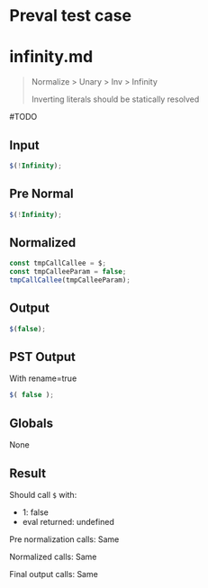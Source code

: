# Preval test case

# infinity.md

> Normalize > Unary > Inv > Infinity
>
> Inverting literals should be statically resolved

#TODO

## Input

`````js filename=intro
$(!Infinity);
`````

## Pre Normal

`````js filename=intro
$(!Infinity);
`````

## Normalized

`````js filename=intro
const tmpCallCallee = $;
const tmpCalleeParam = false;
tmpCallCallee(tmpCalleeParam);
`````

## Output

`````js filename=intro
$(false);
`````

## PST Output

With rename=true

`````js filename=intro
$( false );
`````

## Globals

None

## Result

Should call `$` with:
 - 1: false
 - eval returned: undefined

Pre normalization calls: Same

Normalized calls: Same

Final output calls: Same
